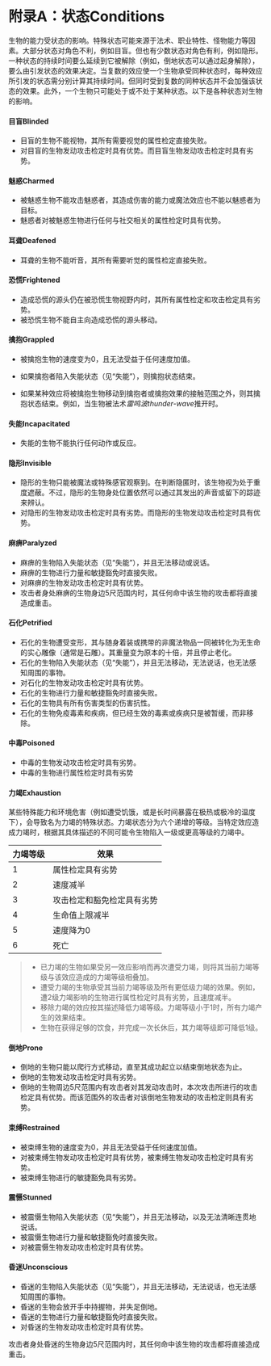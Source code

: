 # 附录A：状态Conditions



​    生物的能力受状态的影响。特殊状态可能来源于法术、职业特性、怪物能力等因素。大部分状态对角色不利，例如目盲。但也有少数状态对角色有利，例如隐形。
​     一种状态的持续时间要么延续到它被解除（例如，倒地状态可以通过起身解除），要么由引发状态的效果决定。
​     当复数的效应使一个生物承受同种状态时，每种效应所引发的状态需分别计算其持续时间。但同时受到复数的同种状态并不会加强该状态的效果。此外，一个生物只可能处于或不处于某种状态。
​     以下是各种状态对生物的影响。



#### 目盲Blinded

- 目盲的生物不能视物，其所有需要视觉的属性检定直接失败。
- 对目盲的生物发动攻击检定时具有优势。而目盲生物发动攻击检定时具有劣势。



#### 魅惑Charmed

- 被魅惑生物不能攻击魅惑者，其造成伤害的能力或魔法效应也不能以魅惑者为目标。
- 魅惑者对被魅惑生物进行任何与社交相关的属性检定时具有优势。



#### 耳聋Deafened

- 耳聋的生物不能听音，其所有需要听觉的属性检定直接失败。



#### 恐慌Frightened

- 造成恐慌的源头仍在被恐慌生物视野内时，其所有属性检定和攻击检定具有劣势。
- 被恐慌生物不能自主向造成恐慌的源头移动。



#### 擒抱Grappled

- 被擒抱生物的速度变为0，且无法受益于任何速度加值。

- 如果擒抱者陷入失能状态（见“失能”），则擒抱状态结束。
- 如果某种效应将被擒抱生物移动到擒抱者或擒抱效果的接触范围之外，则其擒抱状态结束。例如，当生物被法术*雷鸣波thunder-wave*推开时。



#### 失能Incapacitated

- 失能的生物不能执行任何动作或反应。



#### 隐形Invisible

- 隐形的生物只能被魔法或特殊感官观察到。在判断隐匿时，该生物视为处于重度遮蔽。不过，隐形的生物身处位置依然可以通过其发出的声音或留下的踪迹来辨认。
- 对隐形的生物发动攻击检定时具有劣势。而隐形的生物发动攻击检定时具有优势。



#### 麻痹Paralyzed

- 麻痹的生物陷入失能状态（见“失能”），并且无法移动或说话。
- 麻痹的生物进行力量和敏捷豁免时直接失败。
- 对麻痹的生物发动攻击检定时具有优势。
- 攻击者身处麻痹的生物身边5尺范围内时，其任何命中该生物的攻击都将直接造成重击。



#### 石化Petrified

- 石化的生物遭受变形，其与随身着装或携带的非魔法物品一同被转化为无生命的实心雕像（通常是石雕）。其重量变为原本的十倍，并且停止老化。
- 石化的生物陷入失能状态（见“失能”），并且无法移动，无法说话，也无法感知周围的事物。
- 对石化的生物发动攻击检定时具有优势。
- 石化的生物进行力量和敏捷豁免时直接失败。
- 石化的生物具有所有伤害类型的伤害抗性。
- 石化的生物免疫毒素和疾病，但已经生效的毒素或疾病只是被暂缓，而非移除。



#### 中毒Poisoned

- 中毒的生物发动攻击检定时具有劣势。
- 中毒的生物进行属性检定时具有劣势

 

#### 力竭Exhaustion

​    某些特殊能力和环境危害（例如遭受饥饿，或是长时间暴露在极热或极冷的温度下），会导致名为力竭的特殊状态。力竭状态分为六个递增的等级。当特定效应造成力竭时，根据其具体描述的不同可能令生物陷入一级或更高等级的力竭中。

| **力竭等级** | **效果**                   |
| ------------ | -------------------------- |
| 1            | 属性检定具有劣势           |
| 2            | 速度减半                   |
| 3            | 攻击检定和豁免检定具有劣势 |
| 4            | 生命值上限减半             |
| 5            | 速度降为0                  |
| 6            | 死亡                       |

> - 已力竭的生物如果受另一效应影响而再次遭受力竭，则将其当前力竭等级与该效应造成的力竭等级相叠加。
> - 遭受力竭的生物承受其当前力竭等级及所有更低级力竭的效果。例如，遭2级力竭影响的生物进行属性检定时具有劣势，且速度减半。
> - 移除力竭的效应按其描述降低力竭等级。力竭等级小于1时，所有力竭产生的效果结束。
> - 生物在获得足够的饮食，并完成一次长休后，其力竭等级即可降低1级。

 

#### 倒地Prone

- 倒地的生物只能以爬行方式移动，直至其成功起立以结束倒地状态为止。
- 倒地的生物发动攻击检定时具有劣势。
- 倒地的生物周边5尺范围内有攻击者对其发动攻击时，本次攻击所进行的攻击检定具有优势。而该范围外的攻击者对该倒地生物发动的攻击检定则具有劣势。



#### 束缚Restrained

- 被束缚生物的速度变为0，并且无法受益于任何速度加值。
- 对被束缚生物发动攻击检定时具有优势，被束缚生物发动攻击检定时具有劣势。
- 被束缚生物进行的敏捷豁免具有劣势。



#### 震慑Stunned

- 被震慑生物陷入失能状态（见“失能”），并且无法移动，以及无法清晰连贯地说话。
- 被震慑生物进行力量和敏捷豁免时直接失败。
- 对被震慑生物发动攻击检定时具有优势。



#### 昏迷Unconscious

- 昏迷的生物陷入失能状态（见“失能”），并且无法移动，无法说话，也无法感知周围的事物。
- 昏迷的生物会放开手中持握物，并失足倒地。
- 昏迷的生物进行力量和敏捷豁免时直接失败。
- 对昏迷的生物发动攻击检定时具有优势。

攻击者身处昏迷的生物身边5尺范围内时，其任何命中该生物的攻击都将直接造成重击。